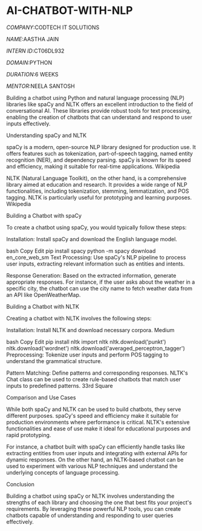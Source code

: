 # AI-CHATBOT-WITH-NLP

*COMPANY*:CODTECH IT SOLUTIONS

*NAME*:AASTHA JAIN

*INTERN ID*:CT06DL932

*DOMAIN*:PYTHON

*DURATION*:6 WEEKS

*MENTOR*:NEELA SANTOSH

Building a chatbot using Python and natural language processing (NLP) libraries like spaCy and NLTK offers an excellent introduction to the field of conversational AI. These libraries provide robust tools for text processing, enabling the creation of chatbots that can understand and respond to user inputs effectively.

Understanding spaCy and NLTK

spaCy is a modern, open-source NLP library designed for production use. It offers features such as tokenization, part-of-speech tagging, named entity recognition (NER), and dependency parsing. spaCy is known for its speed and efficiency, making it suitable for real-time applications. 
Wikipedia

NLTK (Natural Language Toolkit), on the other hand, is a comprehensive library aimed at education and research. It provides a wide range of NLP functionalities, including tokenization, stemming, lemmatization, and POS tagging. NLTK is particularly useful for prototyping and learning purposes. 
Wikipedia

Building a Chatbot with spaCy

To create a chatbot using spaCy, you would typically follow these steps:

Installation: Install spaCy and download the English language model.

bash
Copy
Edit
pip install spacy
python -m spacy download en_core_web_sm
Text Processing: Use spaCy's NLP pipeline to process user inputs, extracting relevant information such as entities and intents.

Response Generation: Based on the extracted information, generate appropriate responses. For instance, if the user asks about the weather in a specific city, the chatbot can use the city name to fetch weather data from an API like OpenWeatherMap.

Building a Chatbot with NLTK

Creating a chatbot with NLTK involves the following steps:

Installation: Install NLTK and download necessary corpora.
Medium

bash
Copy
Edit
pip install nltk
import nltk
nltk.download('punkt')
nltk.download('wordnet')
nltk.download('averaged_perceptron_tagger')
Preprocessing: Tokenize user inputs and perform POS tagging to understand the grammatical structure.

Pattern Matching: Define patterns and corresponding responses. NLTK's Chat class can be used to create rule-based chatbots that match user inputs to predefined patterns. 
33rd Square

Comparison and Use Cases

While both spaCy and NLTK can be used to build chatbots, they serve different purposes. spaCy's speed and efficiency make it suitable for production environments where performance is critical. NLTK's extensive functionalities and ease of use make it ideal for educational purposes and rapid prototyping.

For instance, a chatbot built with spaCy can efficiently handle tasks like extracting entities from user inputs and integrating with external APIs for dynamic responses. On the other hand, an NLTK-based chatbot can be used to experiment with various NLP techniques and understand the underlying concepts of language processing.

Conclusion

Building a chatbot using spaCy or NLTK involves understanding the strengths of each library and choosing the one that best fits your project's requirements. By leveraging these powerful NLP tools, you can create chatbots capable of understanding and responding to user queries effectively.
